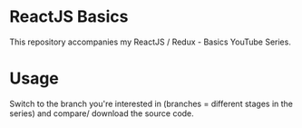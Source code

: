 # ReactJS Basics

This repository accompanies my ReactJS / Redux - Basics YouTube Series.

# Usage
Switch to the branch you're interested in (branches = different stages in the series) and compare/ download the source code.
